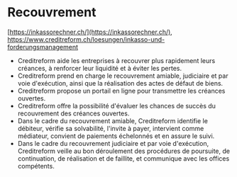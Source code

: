 # Recouvrement

[https://inkassorechner.ch/](https://inkassorechner.ch/), https://www.creditreform.ch/loesungen/inkasso-und-forderungsmanagement

- Creditreform aide les entreprises à recouvrer plus rapidement leurs créances, à renforcer leur liquidité et à éviter les pertes.
- Creditreform prend en charge le recouvrement amiable, judiciaire et par voie d'exécution, ainsi que la réalisation des actes de défaut de biens.
- Creditreform propose un portail en ligne pour transmettre les créances ouvertes.
- Creditreform offre la possibilité d'évaluer les chances de succès du recouvrement des créances ouvertes.
- Dans le cadre du recouvrement amiable, Creditreform identifie le débiteur, vérifie sa solvabilité, l'invite à payer, intervient comme médiateur, convient de paiements échelonnés et en assure le suivi.
- Dans le cadre du recouvrement judiciaire et par voie d'exécution, Creditreform veille au bon déroulement des procédures de poursuite, de continuation, de réalisation et de faillite, et communique avec les offices compétents.